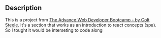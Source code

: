 ## Description
This is a project from [The Advance Web Developer Bootcamp - by Colt Steele](https://www.udemy.com/the-advanced-web-developer-bootcamp/). It's a section that works as an introduction to react concepts (spa). So I tought it would be interseting to code along
